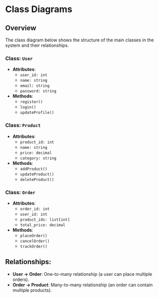 # Class Diagrams

## Overview
The class diagram below shows the structure of the main classes in the system and their relationships.

### Class: `User`
- **Attributes**:
  - `user_id: int`
  - `name: string`
  - `email: string`
  - `password: string`
- **Methods**:
  - `register()`
  - `login()`
  - `updateProfile()`

### Class: `Product`
- **Attributes**:
  - `product_id: int`
  - `name: string`
  - `price: decimal`
  - `category: string`
- **Methods**:
  - `addProduct()`
  - `updateProduct()`
  - `deleteProduct()`

### Class: `Order`
- **Attributes**:
  - `order_id: int`
  - `user_id: int`
  - `product_ids: list[int]`
  - `total_price: decimal`
- **Methods**:
  - `placeOrder()`
  - `cancelOrder()`
  - `trackOrder()`

## Relationships:
- **User → Order**: One-to-many relationship (a user can place multiple orders).
- **Order → Product**: Many-to-many relationship (an order can contain multiple products).
